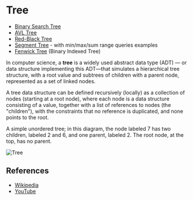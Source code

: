 

# Tree

-   [Binary Search Tree](binary-search-tree)
-   [AVL Tree](avl-tree)
-   [Red-Black Tree](red-black-tree)
-   [Segment Tree](segment-tree) - with min/max/sum range queries examples
-   [Fenwick Tree](fenwick-tree) (Binary Indexed Tree)

In computer science, a **tree** is a widely used abstract data type (ADT) — or data structure implementing this ADT—that simulates a hierarchical tree structure, with a root value and subtrees of children with a parent node, represented as a set of linked nodes. 

A tree data structure can be defined recursively (locally) as a collection of nodes (starting at a root node), where each node is a data structure consisting of a value, together with a list of references to nodes (the "children"), with the constraints that no reference is duplicated, and none points to the root. 

A simple unordered tree; in this diagram, the node labeled 7 has two children, labeled 2 and 6, and one parent, labeled 2. The root node, at the top, has no parent.

![Tree](https://upload.wikimedia.org/wikipedia/commons/f/f7/Binary_tree.svg)

## References

-   [Wikipedia](<https://en.wikipedia.org/wiki/Tree_(data_structure)>)
-   [YouTube](https://www.youtube.com/watch?v=oSWTXtMglKE&list=PLLXdhg_r2hKA7DPDsunoDZ-Z769jWn4R8&index=8)
